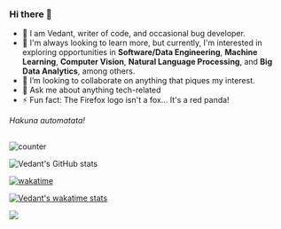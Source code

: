 ### Hi there 👋


- 🫡 I am Vedant, writer of code, and occasional bug developer.
- 🌱 I'm always looking to learn more, but currently, I'm interested in exploring opportunities in **Software/Data Engineering**, **Machine Learning**, **Computer Vision**, **Natural Language Processing**, and **Big Data Analytics**, among others.
- 👯 I’m looking to collaborate on anything that piques my interest.
- 💬 Ask me about anything tech-related
- ⚡ Fun fact: The Firefox logo isn't a fox… It's a red panda!

*Hakuna automatata!*

## 

![counter](https://enkxu1slpcm1izp.m.pipedream.net)

![Vedant's GitHub stats](https://github-readme-stats.vercel.app/api?username=jedirhymetrix&include_all_commits=true&count_private=true&show_icons=true&theme=radical)

[![wakatime](https://wakatime.com/badge/user/efc06740-1227-4279-ba04-cf3d605bcffb.svg)](https://wakatime.com/@efc06740-1227-4279-ba04-cf3d605bcffb)

[![Vedant's wakatime stats](https://github-readme-stats.vercel.app/api/wakatime?username=jedirhymetrix)](https://wakatime.com/@JediRhymeTrix)

![](https://hit.yhype.me/github/profile?user_id=26216205)

